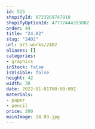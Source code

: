 ```yaml
---
id: 515
shopifyId: 8723269747018
shopifyOptionId: 47772444393802
order: 44
title: "24.02"
slug: "2402"
url: art-works/2402
aliases: []
categories:
- graphics
inStock: false
isVisible: false
height: 42
width: 30
date: 2022-01-01T00:00:00Z
materials:
- paper
- pencil
price: 200
mainImage: 24.03.jpg
---
```

